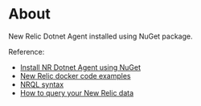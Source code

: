 # About

New Relic Dotnet Agent installed using NuGet package.

Reference:

- [Install NR Dotnet Agent using NuGet](https://docs.newrelic.com/install/dotnet/?docker=yesDocker&deployment=nuget)
- [New Relic docker code examples](https://github.com/newrelic/newrelic-dotnet-examples/blob/main/docker-agent-nuget/ubuntu/Dockerfile)
- [NRQL syntax](https://docs.newrelic.com/docs/nrql/get-started/introduction-nrql-new-relics-query-language/)
- [How to query your New Relic data](https://docs.newrelic.com/docs/query-your-data/explore-query-data/get-started/introduction-querying-new-relic-data/)
